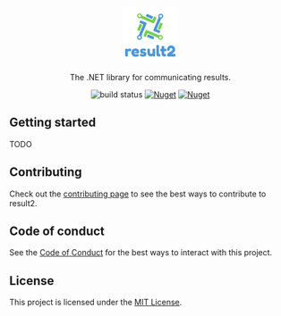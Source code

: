 <p align="center"><a href="https://github.com/marcusturewicz/result2"><img src="logo.png" alt="result2 logo" height="100"/></a></p>
<p align="center">The .NET library for communicating results.</p>

<div align="center">

![build status](https://github.com/marcusturewicz/result2/workflows/CI/CD/badge.svg)
[![Nuget](https://img.shields.io/nuget/v/result2)](https://www.nuget.org/packages/result2)
[![Nuget](https://img.shields.io/nuget/dt/result2)](https://www.nuget.org/packages/result2)

</div>

## Getting started
TODO

## Contributing

Check out the [contributing page](CONTRIBUTING.md) to see the best ways to contribute to result2.

## Code of conduct

See the [Code of Conduct](CODE_OF_CONDUCT.md) for the best ways to interact with this project.

## License

This project is licensed under the [MIT License](LICENSE).
